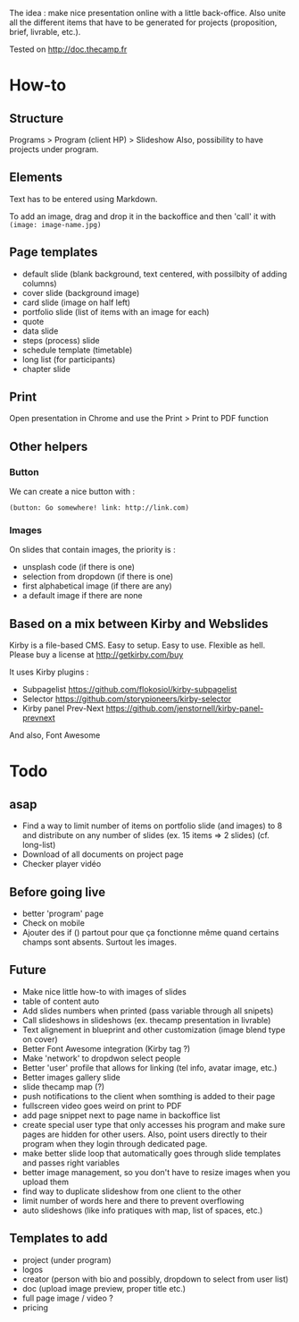 The idea : make nice presentation online with a little back-office. Also unite all the different items that have to be generated for projects (proposition, brief, livrable, etc.). 

Tested on http://doc.thecamp.fr 

# How-to

## Structure 

Programs > Program (client HP) > Slideshow
Also, possibility to have projects under program. 

## Elements 

Text has to be entered using Markdown. 

To add an image, drag and drop it in the backoffice and then 'call' it with `(image: image-name.jpg)`

## Page templates 

- default slide (blank background, text centered, with possilbity of adding columns) 
- cover slide (background image)
- card slide (image on half left)
- portfolio slide (list of items with an image for each) 
- quote 
- data slide 
- steps (process) slide 
- schedule template (timetable) 
- long list (for participants)
- chapter slide 

## Print

Open presentation in Chrome and use the Print > Print to PDF function 

## Other helpers 

### Button 

We can create a nice button with : 

`(button: Go somewhere! link: http://link.com)`

### Images

On slides that contain images, the priority is : 

- unsplash code (if there is one)
- selection from dropdown (if there is one)
- first alphabetical image (if there are any)
- a default image if there are none 

## Based on a mix between Kirby and Webslides

Kirby is a file-based CMS.
Easy to setup. Easy to use. Flexible as hell.
Please buy a license at <http://getkirby.com/buy>

It uses Kirby plugins : 

- Subpagelist <https://github.com/flokosiol/kirby-subpagelist>
- Selector <https://github.com/storypioneers/kirby-selector>
- Kirby panel Prev-Next <https://github.com/jenstornell/kirby-panel-prevnext>

And also, Font Awesome

# Todo 

## asap

- Find a way to limit number of items on portfolio slide (and images) to 8 and distribute on any number of slides (ex. 15 items => 2 slides) (cf. long-list)
- Download of all documents on project page 
- Checker player vidéo 

## Before going live 

- better 'program' page 
- Check on mobile 
- Ajouter des if () partout pour que ça fonctionne même quand certains champs sont absents. Surtout les images. 

## Future 

- Make nice little how-to with images of slides 
- table of content auto 
- Add slides numbers when printed (pass variable through all snipets)
- Call slideshows in slideshows (ex. thecamp presentation in livrable)
- Text alignement in blueprint and other customization (image blend type on cover)
- Better Font Awesome integration (Kirby tag ?)
- Make 'network' to dropdwon select people 
- Better 'user' profile that allows for linking (tel info, avatar image, etc.)
- Better images gallery slide 
- slide thecamp map (?) 
- push notifications to the client when somthing is added to their page   
- fullscreen video goes weird on print to PDF 
- add page snippet next to page name in backoffice list 
- create special user type that only accesses his program and make sure pages are hidden for other users. Also, point users directly to their program when they login through dedicated page.  
- make better slide loop that automatically goes through slide templates and passes right variables
- better image management, so you don't have to resize images when you upload them
- find way to duplicate slideshow from one client to the other 
- limit number of words here and there to prevent overflowing 
- auto slideshows (like info pratiques with map, list of spaces, etc.)

## Templates to add 

- project (under program)
- logos 
- creator (person with bio and possibly, dropdown to select from user list) 
- doc (upload image preview, proper title etc.)
- full page image / video ? 
- pricing 


